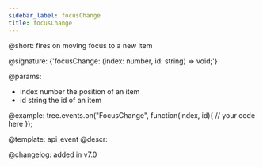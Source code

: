 ```yaml
---
sidebar_label: focusChange
title: focusChange
---          
```


@short: fires on moving focus to a new item

@signature: {'focusChange: (index: number, id: string) => void;'}

@params:
- index		number			the position of an item
- id		string			the id of an item


@example:
tree.events.on("FocusChange", function(index, id){
    // your code here
});


@template: api_event
@descr:


@changelog: added in v7.0
